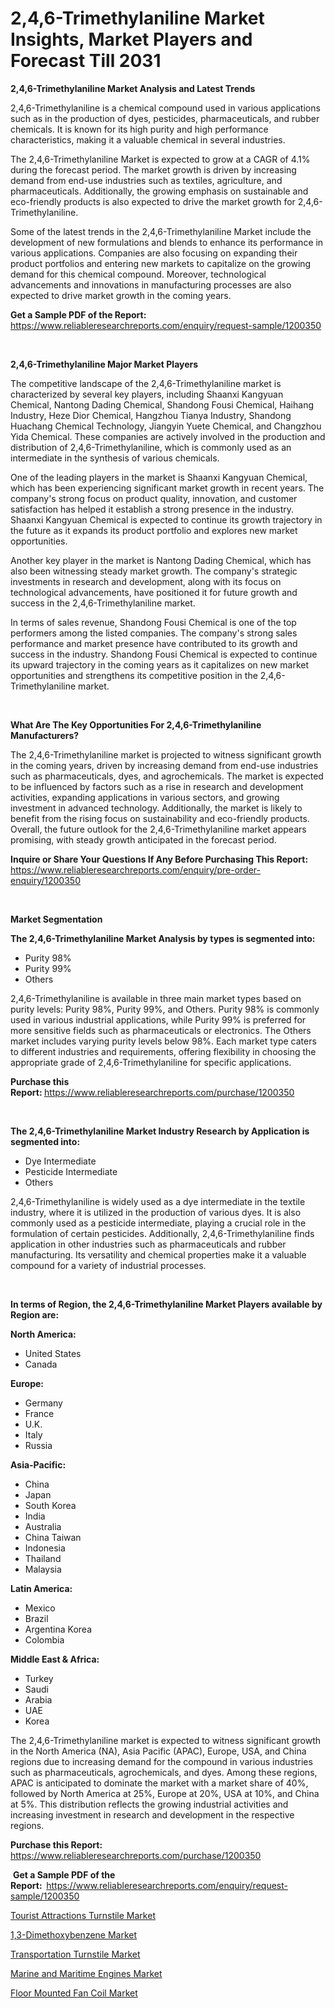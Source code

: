 <p><h1>2,4,6-Trimethylaniline Market Insights, Market Players and Forecast Till 2031</h1></p><p><strong>2,4,6-Trimethylaniline Market Analysis and Latest Trends</strong></p>
<p><p>2,4,6-Trimethylaniline is a chemical compound used in various applications such as in the production of dyes, pesticides, pharmaceuticals, and rubber chemicals. It is known for its high purity and high performance characteristics, making it a valuable chemical in several industries.</p><p>The 2,4,6-Trimethylaniline Market is expected to grow at a CAGR of 4.1% during the forecast period. The market growth is driven by increasing demand from end-use industries such as textiles, agriculture, and pharmaceuticals. Additionally, the growing emphasis on sustainable and eco-friendly products is also expected to drive the market growth for 2,4,6-Trimethylaniline.</p><p>Some of the latest trends in the 2,4,6-Trimethylaniline Market include the development of new formulations and blends to enhance its performance in various applications. Companies are also focusing on expanding their product portfolios and entering new markets to capitalize on the growing demand for this chemical compound. Moreover, technological advancements and innovations in manufacturing processes are also expected to drive market growth in the coming years.</p></p>
<p><strong>Get a Sample PDF of the Report:&nbsp;</strong> <a href="https://www.reliableresearchreports.com/enquiry/request-sample/1200350">https://www.reliableresearchreports.com/enquiry/request-sample/1200350</a></p>
<p>&nbsp;</p>
<p><strong>2,4,6-Trimethylaniline Major Market Players</strong></p>
<p><p>The competitive landscape of the 2,4,6-Trimethylaniline market is characterized by several key players, including Shaanxi Kangyuan Chemical, Nantong Dading Chemical, Shandong Fousi Chemical, Haihang Industry, Heze Dior Chemical, Hangzhou Tianya Industry, Shandong Huachang Chemical Technology, Jiangyin Yuete Chemical, and Changzhou Yida Chemical. These companies are actively involved in the production and distribution of 2,4,6-Trimethylaniline, which is commonly used as an intermediate in the synthesis of various chemicals.</p><p>One of the leading players in the market is Shaanxi Kangyuan Chemical, which has been experiencing significant market growth in recent years. The company's strong focus on product quality, innovation, and customer satisfaction has helped it establish a strong presence in the industry. Shaanxi Kangyuan Chemical is expected to continue its growth trajectory in the future as it expands its product portfolio and explores new market opportunities.</p><p>Another key player in the market is Nantong Dading Chemical, which has also been witnessing steady market growth. The company's strategic investments in research and development, along with its focus on technological advancements, have positioned it for future growth and success in the 2,4,6-Trimethylaniline market.</p><p>In terms of sales revenue, Shandong Fousi Chemical is one of the top performers among the listed companies. The company's strong sales performance and market presence have contributed to its growth and success in the industry. Shandong Fousi Chemical is expected to continue its upward trajectory in the coming years as it capitalizes on new market opportunities and strengthens its competitive position in the 2,4,6-Trimethylaniline market.</p></p>
<p>&nbsp;</p>
<p><strong>What Are The Key Opportunities For 2,4,6-Trimethylaniline Manufacturers?</strong></p>
<p><p>The 2,4,6-Trimethylaniline market is projected to witness significant growth in the coming years, driven by increasing demand from end-use industries such as pharmaceuticals, dyes, and agrochemicals. The market is expected to be influenced by factors such as a rise in research and development activities, expanding applications in various sectors, and growing investment in advanced technology. Additionally, the market is likely to benefit from the rising focus on sustainability and eco-friendly products. Overall, the future outlook for the 2,4,6-Trimethylaniline market appears promising, with steady growth anticipated in the forecast period.</p></p>
<p><strong>Inquire or Share Your Questions If Any Before Purchasing This Report:</strong> <a href="https://www.reliableresearchreports.com/enquiry/pre-order-enquiry/1200350">https://www.reliableresearchreports.com/enquiry/pre-order-enquiry/1200350</a></p>
<p>&nbsp;</p>
<p><strong>Market Segmentation</strong></p>
<p><strong>The 2,4,6-Trimethylaniline Market Analysis by types is segmented into:</strong></p>
<p><ul><li>Purity 98%</li><li>Purity 99%</li><li>Others</li></ul></p>
<p><p>2,4,6-Trimethylaniline is available in three main market types based on purity levels: Purity 98%, Purity 99%, and Others. Purity 98% is commonly used in various industrial applications, while Purity 99% is preferred for more sensitive fields such as pharmaceuticals or electronics. The Others market includes varying purity levels below 98%. Each market type caters to different industries and requirements, offering flexibility in choosing the appropriate grade of 2,4,6-Trimethylaniline for specific applications.</p></p>
<p><strong>Purchase this Report:&nbsp;</strong><a href="https://www.reliableresearchreports.com/purchase/1200350">https://www.reliableresearchreports.com/purchase/1200350</a></p>
<p>&nbsp;</p>
<p><strong>The 2,4,6-Trimethylaniline Market Industry Research by Application is segmented into:</strong></p>
<p><ul><li>Dye Intermediate</li><li>Pesticide Intermediate</li><li>Others</li></ul></p>
<p><p>2,4,6-Trimethylaniline is widely used as a dye intermediate in the textile industry, where it is utilized in the production of various dyes. It is also commonly used as a pesticide intermediate, playing a crucial role in the formulation of certain pesticides. Additionally, 2,4,6-Trimethylaniline finds application in other industries such as pharmaceuticals and rubber manufacturing. Its versatility and chemical properties make it a valuable compound for a variety of industrial processes.</p></p>
<p>&nbsp;</p>
<p><strong>In terms of Region, the 2,4,6-Trimethylaniline Market Players available by Region are:</strong></p>
<p>
    <p> <strong> North America: </strong>
        <ul>
            <li>United States</li>
            <li>Canada</li>
        </ul>
        </p> 
    <p> <strong> Europe: </strong>
        <ul>
            <li>Germany</li>
            <li>France</li>
            <li>U.K.</li>
            <li>Italy</li>
            <li>Russia</li>
        </ul>
        </p> 
    <p> <strong> Asia-Pacific: </strong>
        <ul>
            <li>China</li>
            <li>Japan</li>
            <li>South Korea</li>
            <li>India</li>
            <li>Australia</li>
            <li>China Taiwan</li>
            <li>Indonesia</li>
            <li>Thailand</li>
            <li>Malaysia</li>
        </ul>
        </p> 
    <p> <strong> Latin America: </strong>
        <ul>
            <li>Mexico</li>
            <li>Brazil</li>
            <li>Argentina Korea</li>
            <li>Colombia</li>
        </ul>
        </p> 
    <p> <strong> Middle East & Africa: </strong>
        <ul>
            <li>Turkey</li>
            <li>Saudi</li>
            <li>Arabia</li>
            <li>UAE</li>
            <li>Korea</li>
        </ul>
    </p>
    </p>
<p><p>The 2,4,6-Trimethylaniline market is expected to witness significant growth in the North America (NA), Asia Pacific (APAC), Europe, USA, and China regions due to increasing demand for the compound in various industries such as pharmaceuticals, agrochemicals, and dyes. Among these regions, APAC is anticipated to dominate the market with a market share of 40%, followed by North America at 25%, Europe at 20%, USA at 10%, and China at 5%. This distribution reflects the growing industrial activities and increasing investment in research and development in the respective regions.</p></p>
<p><strong>Purchase this Report: </strong><a href="https://www.reliableresearchreports.com/purchase/1200350">https://www.reliableresearchreports.com/purchase/1200350</a></p>
<p>&nbsp;<strong>Get a Sample PDF of the Report:&nbsp;&nbsp;</strong><a href="https://www.reliableresearchreports.com/enquiry/request-sample/1200350">https://www.reliableresearchreports.com/enquiry/request-sample/1200350</a></p>
<p><strong></strong></p>
<p><p><a href="https://medium.com/@arnisaleka1951/tourist-attractions-turnstile-market-furnishes-information-on-market-share-market-trends-and-1f1cf07ce5ff">Tourist Attractions Turnstile Market</a></p><p><a href="https://github.com/dimitrishawkinswaynenp91rgz/Market-Research-Report-List-1/blob/main/13-dimethoxybenzene-market.md">1,3-Dimethoxybenzene Market</a></p><p><a href="https://medium.com/@arnisaleka1951/decoding-transportation-turnstile-market-metrics-market-share-trends-and-growth-patterns-a4fa37588654">Transportation Turnstile Market</a></p><p><a href="https://github.com/changoleonlaverguenzanoexiste/Market-Research-Report-List-1/blob/main/marine-and-maritime-engines-market.md">Marine and Maritime Engines Market</a></p><p><a href="https://medium.com/@dorinaprifti56/floor-mounted-fan-coil-market-size-and-market-trends-complete-industry-overview-2024-to-2031-556be3b21637">Floor Mounted Fan Coil Market</a></p></p>